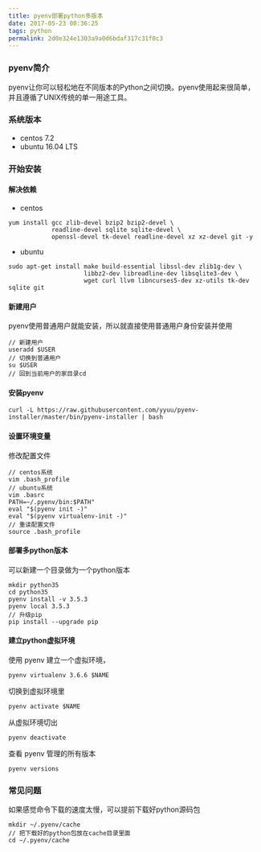 ```yaml
---
title: pyenv部署python多版本
date: 2017-05-23 00:36:25
tags: python
permalink: 2d0e324e1303a9a0d6bdaf317c31f0c3
---
```

### pyenv简介
pyenv让你可以轻松地在不同版本的Python之间切换。pyenv使用起来很简单，并且遵循了UNIX传统的单一用途工具。

### 系统版本

+ centos 7.2
+ ubuntu 16.04 LTS

### 开始安装
#### 解决依赖

+ centos

```
yum install gcc zlib-devel bzip2 bzip2-devel \
            readline-devel sqlite sqlite-devel \
            openssl-devel tk-devel readline-devel xz xz-devel git -y
```

+ ubuntu

```
sudo apt-get install make build-essential libssl-dev zlib1g-dev \
                     libbz2-dev libreadline-dev libsqlite3-dev \
                     wget curl llvm libncurses5-dev xz-utils tk-dev sqlite git
```

#### 新建用户
pyenv使用普通用户就能安装，所以就直接使用普通用户身份安装并使用
```
// 新建用户
useradd $USER
// 切换到普通用户
su $USER
// 回到当前用户的家目录cd
```
#### 安装pyenv
```
curl -L https://raw.githubusercontent.com/yyuu/pyenv-installer/master/bin/pyenv-installer | bash
```
#### 设置环境变量
修改配置文件
```
// centos系统
vim .bash_profile
// ubuntu系统
vim .basrc
PATH=~/.pyenv/bin:$PATH"
eval "$(pyenv init -)"
eval "$(pyenv virtualenv-init -)"
// 重读配置文件
source .bash_profile
```
#### 部署多python版本
可以新建一个目录做为一个python版本
```
mkdir python35
cd python35
pyenv install -v 3.5.3
pyenv local 3.5.3
// 升级pip
pip install --upgrade pip
```

#### 建立python虚拟环境
使用 pyenv 建立一个虚拟环境，
```
pyenv virtualenv 3.6.6 $NAME
```
切换到虚拟环境里

```
pyenv activate $NAME
```

从虚拟环境切出

```
pyenv deactivate
```

查看 pyenv 管理的所有版本

```
pyenv versions
```

### 常见问题
如果感觉命令下载的速度太慢，可以提前下载好python源码包
```
mkdir ~/.pyenv/cache
// 把下载好的python包放在cache目录里面
cd ~/.pyenv/cache
```
